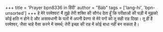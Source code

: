 +++
title = 'Prayer bpn8336 in हिंदी'
author = "Báb"
tags = ['lang-hi', 'bpn-unsorted']
+++
हे मेरे परमेश्वर! मैं तुझे तेरी शक्ति की सौगंध देता हूँ कि परीक्षाओं की घड़ी में मुझको कोई क्षति न होने दे और असावधानी के पलों में अपनी प्रेरणा से मेरे पगों को तू सही राह दिखा। तू ही है परमेश्वर, जैसा चाहे वैसा करने में समर्थ; तेरी इच्छा की राह में कोई बाधा नहीं बन सकता है।

